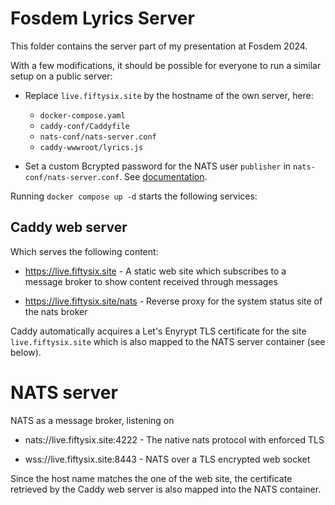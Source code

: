 # Fosdem Lyrics Server

This folder contains the server part of my presentation at Fosdem 2024.

With a few modifications, it should be possible for everyone to run a similar setup on a public server:

- Replace `live.fiftysix.site` by the hostname of the own server, here:
  - `docker-compose.yaml`
  - `caddy-conf/Caddyfile`
  - `nats-conf/nats-server.conf`
  - `caddy-wwwroot/lyrics.js`

- Set a custom Bcrypted password for the NATS user `publisher` in `nats-conf/nats-server.conf`. See [documentation](https://docs.nats.io/running-a-nats-service/configuration/securing_nats/auth_intro/username_password#bcrypted-passwords).

Running `docker compose up -d` starts the following services:

## Caddy web server

Which serves the following content:

- https://live.fiftysix.site - A static web site which subscribes to a message broker to show content received through messages

- https://live.fiftysix.site/nats - Reverse proxy for the system status site of the nats broker

Caddy automatically acquires a Let's Enyrypt TLS certificate for the site `live.fiftysix.site` which is also mapped to the NATS server container (see below).


# NATS server

NATS as a message broker, listening on

- nats://live.fiftysix.site:4222 - The native nats protocol with enforced TLS 

- wss://live.fiftysix.site:8443 - NATS over a TLS encrypted web socket

Since the host name matches the one of the web site, the certificate retrieved by the Caddy web server is also mapped into the NATS container.